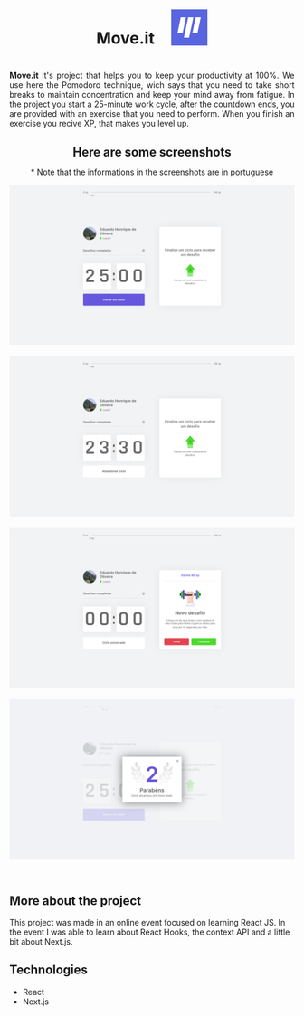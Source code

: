 <div style="
    display: flex; 
    justify-content: center;
    align-items: center;
    margin-bottom: 40px;"
>
    <h1 style="
        margin-right: 30px; 
        margin-bottom: 0;"
    >
        Move.it
    </h1>
    <img src="public/favicon.png">
</div>

<p style="text-align: justify;">
    <strong>Move.it</strong> it's project that helps you to keep your productivity at 100%. We use here the Pomodoro technique, wich says that you need to take short breaks to maintain concentration and keep your mind away from fatigue. In the project you start a 25-minute work cycle, after the countdown ends, you are provided with an exercise that you need to perform. When you finish an exercise you recive XP, that makes you level up.
</p>

<h2 style="text-align: center; margin-bottom: 0px;">
    Here are some screenshots
</h2>
<p style="text-align: center;">
    * Note that the informations in the screenshots are in portuguese
</p>

<div style="
    display: flex; 
    flex-direction: column;
    justify-content: center;
    align-items: center;
    margin-bottom: 40px;"
>
    <img src="public/screenshots/1.png" style="margin-bottom: 20px;">
    <img src="public/screenshots/2.png" style="margin-bottom: 20px;">
    <img src="public/screenshots/3.png" style="margin-bottom: 20px;">
    <img src="public/screenshots/4.png" style="margin-bottom: 20px;">
</div>

<h2>More about the project</h2>
<p>
    This project was made in an online event focused on learning React JS. In the event I was able to learn about React Hooks, the context API and a little bit about Next.js.
</p>

<h2>Technologies</h2>
<ul>
    <li>React</li>
    <li>Next.js</li>
</ul>